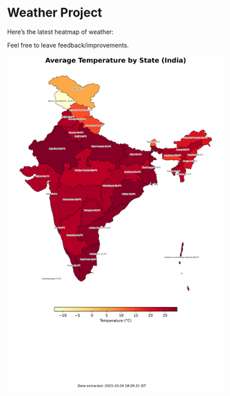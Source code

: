 # Weather Project

Here’s the latest heatmap of weather:

Feel free to leave feedback/improvements.

![India Heatmap](docs/assets/india_heatmap.png?v=FE191A)
